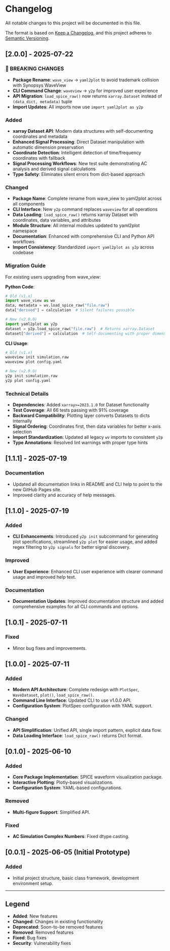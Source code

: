 # Changelog

All notable changes to this project will be documented in this file.

The format is based on [Keep a Changelog](https://keepachangelog.com/en/1.0.0/),
and this project adheres to [Semantic Versioning](https://semver.org/spec/v2.0.0.html).

## [2.0.0] - 2025-07-22

### 🚨 BREAKING CHANGES
- **Package Rename**: `wave_view` → `yaml2plot` to avoid trademark collision with Synopsys WaveView
- **CLI Command Change**: `waveview` → `y2p` for improved user experience  
- **API Migration**: `load_spice_raw()` now returns `xarray.Dataset` instead of `(data_dict, metadata)` tuple
- **Import Updates**: All imports now use `import yaml2plot as y2p`

### Added
- **xarray Dataset API**: Modern data structures with self-documenting coordinates and metadata
- **Enhanced Signal Processing**: Direct Dataset manipulation with automatic dimension preservation
- **Coordinate Detection**: Intelligent detection of time/frequency coordinates with fallback
- **Signal Processing Workflows**: New test suite demonstrating AC analysis and derived signal calculations
- **Type Safety**: Eliminates silent errors from dict-based approach

### Changed
- **Package Name**: Complete rename from wave_view to yaml2plot across all components
- **CLI Interface**: New `y2p` command replaces `waveview` for all operations
- **Data Loading**: `load_spice_raw()` returns xarray Dataset with coordinates, data variables, and attributes
- **Module Structure**: All internal modules updated to yaml2plot namespace
- **Documentation**: Enhanced with comprehensive CLI and Python API workflows
- **Import Consistency**: Standardized `import yaml2plot as y2p` across codebase

### Migration Guide
For existing users upgrading from wave_view:

**Python Code**:
```python
# Old (v1.x)
import wave_view as wv
data, metadata = wv.load_spice_raw("file.raw")
data["derived"] = calculation  # Silent failures possible

# New (v2.0.0)
import yaml2plot as y2p
dataset = y2p.load_spice_raw("file.raw")  # Returns xarray.Dataset
dataset["derived"] = calculation  # Self-documenting with proper dimensions
```

**CLI Usage**:
```bash
# Old (v1.x)
waveview init simulation.raw
waveview plot config.yaml

# New (v2.0.0)
y2p init simulation.raw
y2p plot config.yaml
```

### Technical Details
- **Dependencies**: Added `xarray>=2023.1.0` for Dataset functionality
- **Test Coverage**: All 66 tests passing with 91% coverage
- **Backward Compatibility**: Plotting layer converts Datasets to dicts internally
- **Signal Ordering**: Coordinates first, then data variables for better x-axis selection
- **Import Standardization**: Updated all legacy `wv` imports to consistent `y2p`
- **Type Annotations**: Resolved lint warnings with proper type hints

## [1.1.1] - 2025-07-19

### Documentation
- Updated all documentation links in README and CLI help to point to the new GitHub Pages site.
- Improved clarity and accuracy of help messages.

## [1.1.0] - 2025-07-19

### Added
- **CLI Enhancements**: Introduced `y2p init` subcommand for generating plot specifications, streamlined `y2p plot` for easier usage, and added regex filtering to `y2p signals` for better signal discovery.

### Improved
- **User Experience**: Enhanced CLI user experience with clearer command usage and improved help text.

### Documentation
- **Documentation Updates**: Improved documentation structure and added comprehensive examples for all CLI commands and options.

## [1.0.1] - 2025-07-11

### Fixed
- Minor bug fixes and improvements.

## [1.0.0] - 2025-07-11

### Added
- **Modern API Architecture**: Complete redesign with `PlotSpec`, `WaveDataset`, `plot()`, `load_spice_raw()`.
- **Command Line Interface**: Updated CLI to use v1.0.0 API.
- **Configuration System**: PlotSpec configuration with YAML support.

### Changed
- **API Simplification**: Unified API, single import pattern, explicit data flow.
- **Data Loading Interface**: `load_spice_raw()` returns Dict format.

## [0.1.0] - 2025-06-10

### Added
- **Core Package Implementation**: SPICE waveform visualization package.
- **Interactive Plotting**: Plotly-based visualizations.
- **Configuration System**: YAML-based configurations.

### Removed
- **Multi-figure Support**: Simplified API.

### Fixed
- **AC Simulation Complex Numbers**: Fixed dtype casting.

## [0.0.1] - 2025-06-05 (Initial Prototype)

### Added
- Initial project structure, basic class framework, development environment setup.

---

## Legend

- **Added**: New features
- **Changed**: Changes in existing functionality  
- **Deprecated**: Soon-to-be removed features
- **Removed**: Removed features
- **Fixed**: Bug fixes
- **Security**: Vulnerability fixes 